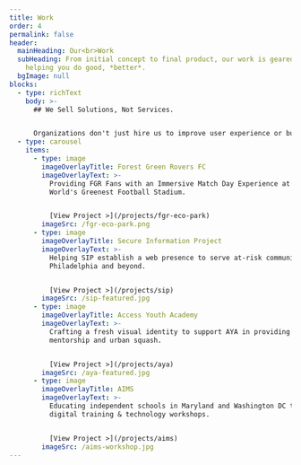 ```yaml
---
title: Work
order: 4
permalink: false
header:
  mainHeading: Our<br>Work
  subHeading: From initial concept to final product, our work is geared toward
    helping you do good, *better*.
  bgImage: null
blocks:
  - type: richText
    body: >-
      ## We Sell Solutions, Not Services.


      Organizations don't just hire us to improve user experience or build their brand. They partner with us to fix pain points, improve outcomes, and drive *real* results. Check out some of our previous work to get an idea of our capabilities and creativity.
  - type: carousel
    items:
      - type: image
        imageOverlayTitle: Forest Green Rovers FC
        imageOverlayText: >-
          Providing FGR Fans with an Immersive Match Day Experience at the
          World's Greenest Football Stadium.


          [View Project >](/projects/fgr-eco-park)
        imageSrc: /fgr-eco-park.png
      - type: image
        imageOverlayTitle: Secure Information Project
        imageOverlayText: >-
          Helping SIP establish a web presence to serve at-risk communities in
          Philadelphia and beyond.


          [View Project >](/projects/sip)
        imageSrc: /sip-featured.jpg
      - type: image
        imageOverlayTitle: Access Youth Academy
        imageOverlayText: >-
          Crafting a fresh visual identity to support AYA in providing academic
          mentorship and urban squash.


          [View Project >](/projects/aya)
        imageSrc: /aya-featured.jpg
      - type: image
        imageOverlayTitle: AIMS
        imageOverlayText: >-
          Educating independent schools in Maryland and Washington DC through
          digital training & technology workshops.


          [View Project >](/projects/aims)
        imageSrc: /aims-workshop.jpg
---
```


